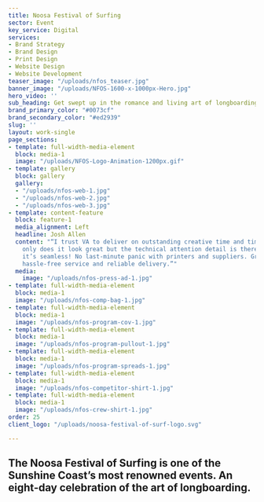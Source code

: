 ```yaml
---
title: Noosa Festival of Surfing
sector: Event
key_service: Digital
services:
- Brand Strategy
- Brand Design
- Print Design
- Website Design
- Website Development
teaser_image: "/uploads/nfos_teaser.jpg"
banner_image: "/uploads/NFOS-1600-x-1000px-Hero.jpg"
hero_video: ''
sub_heading: Get swept up in the romance and living art of longboarding.
brand_primary_color: "#0073cf"
brand_secondary_color: "#ed2939"
slug: ''
layout: work-single
page_sections:
- template: full-width-media-element
  block: media-1
  image: "/uploads/NFOS-Logo-Animation-1200px.gif"
- template: gallery
  block: gallery
  gallery:
  - "/uploads/nfos-web-1.jpg"
  - "/uploads/nfos-web-2.jpg"
  - "/uploads/nfos-web-3.jpg"
- template: content-feature
  block: feature-1
  media_alignment: Left
  headline: Josh Allen
  content: "“I trust VA to deliver on outstanding creative time and time again. Not
    only does it look great but the technical attention detail is there as well, so
    it’s seamless! No last-minute panic with printers and suppliers. Great creative,
    hassle-free service and reliable delivery.”"
  media:
    image: "/uploads/nfos-press-ad-1.jpg"
- template: full-width-media-element
  block: media-1
  image: "/uploads/nfos-comp-bag-1.jpg"
- template: full-width-media-element
  block: media-1
  image: "/uploads/nfos-program-cov-1.jpg"
- template: full-width-media-element
  block: media-1
  image: "/uploads/nfos-program-pullout-1.jpg"
- template: full-width-media-element
  block: media-1
  image: "/uploads/nfos-program-spreads-1.jpg"
- template: full-width-media-element
  block: media-1
  image: "/uploads/nfos-competitor-shirt-1.jpg"
- template: full-width-media-element
  block: media-1
  image: "/uploads/nfos-crew-shirt-1.jpg"
order: 25
client_logo: "/uploads/noosa-festival-of-surf-logo.svg"

---
```

## The Noosa Festival of Surfing is one of the Sunshine Coast’s most renowned events. An eight-day celebration of the art of longboarding.